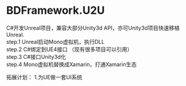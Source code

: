 # BDFramework.U2U  
C#开发Unreal项目，兼容大部分Unity3d API，亦可Unity3d项目快速移植Unreal.  
step.1  Unreal启动Mono虚拟机，执行DLL  
step.2  C#绑定到UE4接口  （现有很多项目可以引用）  
step.3  C#接口Unity3d化  
step.4  Mono虚拟机替换成Xamarin，打通Xamarin生态  

拓展计划：
1.为UE做一套UI系统  
